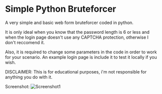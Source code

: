 Simple Python Bruteforcer
=========================

A very simple and basic web form bruteforcer coded in python.

It is only ideal when you know that the password length is 6 or less and when the login page doesn't use any CAPTCHA protection, otherwise I don't reccomend it. 

Also, it is required to change some parameters in the code in order to work for your scenario.
An example login page is include it to test it locally if you wish.


DISCLAIMER: This is for educational purposes, i'm not responsible for anything you do with it.

Screenshot:
![Screenshot1](https://raw.githubusercontent.com/NullArgument/Simple-Python-Bruteforcer/master/screen.png?raw=true "Screenshot1")

